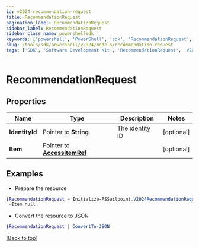 ```yaml
---
id: v2024-recommendation-request
title: RecommendationRequest
pagination_label: RecommendationRequest
sidebar_label: RecommendationRequest
sidebar_class_name: powershellsdk
keywords: ['powershell', 'PowerShell', 'sdk', 'RecommendationRequest', 'V2024RecommendationRequest'] 
slug: /tools/sdk/powershell/v2024/models/recommendation-request
tags: ['SDK', 'Software Development Kit', 'RecommendationRequest', 'V2024RecommendationRequest']
---
```



# RecommendationRequest

## Properties

Name | Type | Description | Notes
------------ | ------------- | ------------- | -------------
**IdentityId** |  Pointer to **String** | The identity ID | [optional] 
**Item** |  Pointer to [**AccessItemRef**](access-item-ref) |  | [optional] 

## Examples

- Prepare the resource
```powershell
$RecommendationRequest = Initialize-PSSailpoint.V2024RecommendationRequest  -IdentityId 2c938083633d259901633d25c68c00fa `
 -Item null
```

- Convert the resource to JSON
```powershell
$RecommendationRequest | ConvertTo-JSON
```


[[Back to top]](#) 

